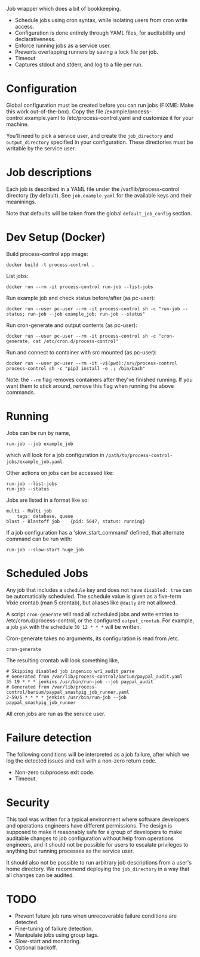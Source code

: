Job wrapper which does a bit of bookkeeping.

* Schedule jobs using cron syntax, while isolating users from cron write
access.
* Configuration is done entirely through YAML files, for auditability and
declarativeness.
* Enforce running jobs as a service user.
* Prevents overlapping runners by saving a lock file per job.
* Timeout
* Captures stdout and stderr, and log to a file per run.

Configuration
=======

Global configuration must be created before you can run jobs (FIXME: Make this
work out-of-the-box).  Copy the file
/example/process-control.example.yaml
to /etc/process-control.yaml and customize it for your machine.

You'll need to pick a service user, and create the `job_directory` and
`output_directory` specified in your configuration.  These directories must be
writable by the service user.

Job descriptions
=======

Each job is described in a YAML file under the /var/lib/process-control
directory (by default).  See `job.example.yaml` for the available keys and
their meaninings.

Note that defaults will be taken from the global `default_job_config` section.

Dev Setup (Docker)
======

Build process-control app image:

    docker build -t process-control .

List jobs:

    docker run --rm -it process-control run-job --list-jobs

Run example job and check status before/after (as pc-user):

    docker run --user pc-user --rm -it process-control sh -c "run-job --status; run-job --job example_job; run-job --status"

Run cron-generate and output contents (as pc-user):

    docker run --user pc-user --rm -it process-control sh -c "cron-generate; cat /etc/cron.d/process-control"

Run and connect to container with src mounted (as pc-user):

    docker run --user pc-user --rm -it -v$(pwd):/srv/process-control process-control sh -c "pip3 install -e .; /bin/bash"

Note: the `--rm` flag removes containers after they've finished running.
If you want them to stick around, remove this flag when running the above commands.


Running
=======

Jobs can be run by name,

    run-job --job example_job

which will look for a job configuration in `/path/to/process-control-jobs/example_job.yaml`.

Other actions on jobs can be accessed like:

    run-job --list-jobs
    run-job --status

Jobs are listed in a format like so:

```
multi - Multi job
    tags: database, queue
blast - Blastoff job    {pid: 5647, status: running}
```

If a job configuration has a 'slow_start_command' defined, that alternate
 command can be run with:

    run-job --slow-start huge_job

Scheduled Jobs
======

Any job that includes a `schedule` key and does not have `disabled: true` can
be automatically scheduled.  The schedule value is given as a five-term Vixie
crontab (man 5 crontab), but aliases like `@daily` are not allowed.

A script `cron-generate` will read all scheduled jobs and write entries to
/etc/cron.d/process-control, or the configured `output_crontab`.  For example,
a job `yak` with the schedule `30 12 * * *` will be written.

Cron-generate takes no arguments, its configuration is read from /etc.

    cron-generate

The resulting crontab will look something like,

```
# Skipping disabled job ingenico_wr1_audit_parse
# Generated from /var/lib/process-control/barium/paypal_audit.yaml
35 19 * * * jenkins /usr/bin/run-job --job paypal_audit
# Generated from /var/lib/process-control/barium/paypal_smashpig_job_runner.yaml
2-59/5 * * * * jenkins /usr/bin/run-job --job paypal_smashpig_job_runner
```

All cron jobs are run as the service user.

Failure detection
======

The following conditions will be interpreted as a job failure, after which we
log the detected issues and exit with a non-zero return code.

* Non-zero subprocess exit code.
* Timeout.

Security
======

This tool was written for a typical environment where software developers and
operations engineers have different permissions.  The design is supposed to
make it reasonably safe for a group of developers to make auditable changes to
job configuration without help from operations engineers, and it should not be
possible for users to escalate privileges to anything but running processes as
the service user.

It should also not be possible to run arbitrary job descriptions from a user's
home directory.  We recommend deploying the `job_directory` in a way that all
changes can be audited.

TODO
====

* Prevent future job runs when unrecoverable failure conditions are detected.
* Fine-tuning of failure detection.
* Manipulate jobs using group tags.
* Slow-start and monitoring.
* Optional backoff.
